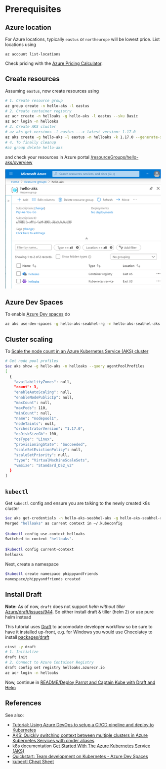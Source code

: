 # Prerequisites

## Azure location

For Azure locations, typically `eastus` or `northeurope` will be lowest price. List locations using

```console
az account list-locations
```

Check pricing with the [Azure Pricing Calculator](https://azure.microsoft.com/en-us/pricing/calculator/?service=kubernetes-service).

## Create resources

Assuming `eastus`, now create resources using

```bash
# 1. Create resource group
az group create -n hello-aks -l eastus
# 2. Create container registry
az acr create -n helloaks -g hello-aks -l eastus --sku Basic
az acr login -n helloaks
# 3. Create AKS cluster
# az aks get-versions -l eastus ---> latest version: 1.17.0
az aks create -g hello-aks -l eastus -n helloaks -k 1.17.0 --generate-ssh-keys
# 4. To finally cleanup
#az group delete hello-aks
```

and check your resources in Azure portal [/resourceGroups/hello-aks/overview](https://portal.azure.com/#@<login>/resource/subscriptions/<subscription>/resourceGroups/hello-aks/overview)

![Azure Portal Resources](./media/01-azure-resources.png)

## Azure Dev Spaces

To enable [Azure Dev spaces](https://docs.microsoft.com/bs-latn-ba/azure/dev-spaces/) do

```bash
az aks use-dev-spaces -g hello-aks-seabhel-rg -n hello-aks-seabhel-aks --space dev --yes
```

## Cluster scaling

To [Scale the node count in an Azure Kubernetes Service (AKS) cluster](https://docs.microsoft.com/en-us/azure/aks/scale-cluster)

```bash
# Get node pool profiles
$az aks show -g hello-aks -n helloaks --query agentPoolProfiles
[
  {
    "availabilityZones": null,
    "count": 3,
    "enableAutoScaling": null,
    "enableNodePublicIp": null,
    "maxCount": null,
    "maxPods": 110,
    "minCount": null,
    "name": "nodepool1",
    "nodeTaints": null,
    "orchestratorVersion": "1.17.0",
    "osDiskSizeGb": 100,
    "osType": "Linux",
    "provisioningState": "Succeeded",
    "scaleSetEvictionPolicy": null,
    "scaleSetPriority": null,
    "type": "VirtualMachineScaleSets",
    "vmSize": "Standard_DS2_v2"
  }
]
```

## `kubectl`

Get `kubectl` config and ensure you are talking to the newly created k8s cluster

```bash
$az aks get-credentials -n hello-aks-seabhel-aks -g hello-aks-seabhel-rg
Merged "helloaks" as current context in ~/.kubeconfig

$kubectl config use-context helloaks
Switched to context "helloaks".

$kubectl config current-context
helloaks
```

Next, create a namespace

```bash
$kubectl create namespace phippyandfriends
namespace/phippyandfriends created
```

## Install Draft

**Note:** As of now, `draft` does not support _helm without tiller_ [Azure/draft/issues/944](https://github.com/Azure/draft/issues/944). So either install draft & tiller (helm 2) or use pure helm instead

This tutorial uses [Draft](https://draft.sh/) to accomodate developer workflow so be sure to have it installed up-front, e.g. for Windows you would use Chocolatey to install [packages/draft](https://chocolatey.org/packages/draft)

```bash
cinst -y draft
# 1. Initialize
draft init
# 2. Connect to Azure Container Registry
draft config set registry helloaks.azurecr.io
az acr login -n helloaks
```

Now, continue in [README/Deploy Parrot and Captain Kube with Draft and Helm](../README.md#deploy-parrot-and-captain-kube-with-draft-and-helm)

## References

See also:

- [Tutorial: Using Azure DevOps to setup a CI/CD pipeline and deploy to Kubernetes](https://cloudblogs.microsoft.com/opensource/2018/11/27/tutorial-azure-devops-setup-cicd-pipeline-kubernetes-docker-helm/)
- [AKS: Quickly switching context between multiple clusters in Azure Kubernetes Services with cmder aliases](https://zimmergren.net/switch-context-multiple-kubernetes-clusters-aks-azure/)
- k8s documentation [Get Started With The Azure Kubernetes Service (AKS)](https://docs.bitnami.com/azure/get-started-aks/)
- [Quickstart: Team development on Kubernetes - Azure Dev Spaces](https://docs.microsoft.com/en-us/azure/dev-spaces/quickstart-team-development)
- [kubectl Cheat Sheet](https://kubernetes.io/docs/reference/kubectl/cheatsheet/)
